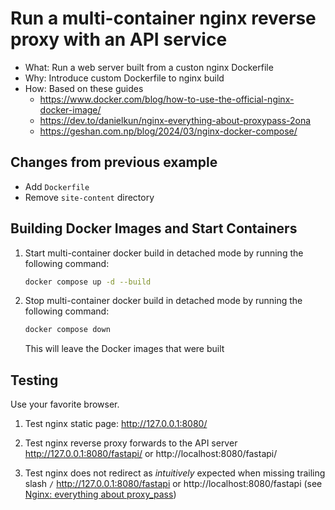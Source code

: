 # Run a multi-container nginx reverse proxy with an API service

- What: Run a web server built from a custon nginx Dockerfile
- Why: Introduce custom Dockerfile to nginx build
- How: Based on these guides
  - https://www.docker.com/blog/how-to-use-the-official-nginx-docker-image/
  - https://dev.to/danielkun/nginx-everything-about-proxypass-2ona
  - https://geshan.com.np/blog/2024/03/nginx-docker-compose/


## Changes from previous example
- Add `Dockerfile`
- Remove `site-content` directory


## Building Docker Images and Start Containers


1.  Start multi-container docker build in detached mode by running the following command:

    ```sh
    docker compose up -d --build
    ```


2.  Stop multi-container docker build in detached mode by running the following command:

    ```sh
    docker compose down
    ```

    This will leave the Docker images that were built


## Testing

Use your favorite browser.

1.  Test nginx static page: http://127.0.0.1:8080/

2.  Test nginx reverse proxy forwards to the API server http://127.0.0.1:8080/fastapi/ or http://localhost:8080/fastapi/

3.  Test nginx does not redirect as _intuitively_ expected when missing trailing slash `/` http://127.0.0.1:8080/fastapi or http://localhost:8080/fastapi (see [Nginx: everything about proxy_pass](https://dev.to/danielkun/nginx-everything-about-proxypass-2ona))

